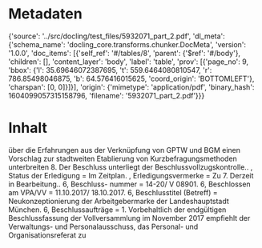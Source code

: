 # Metadaten
{'source': '../src/docling/test_files/5932071_part_2.pdf', 'dl_meta': {'schema_name': 'docling_core.transforms.chunker.DocMeta', 'version': '1.0.0', 'doc_items': [{'self_ref': '#/tables/8', 'parent': {'$ref': '#/body'}, 'children': [], 'content_layer': 'body', 'label': 'table', 'prov': [{'page_no': 9, 'bbox': {'l': 35.69646072387695, 't': 559.6464080810547, 'r': 786.85498046875, 'b': 64.576416015625, 'coord_origin': 'BOTTOMLEFT'}, 'charspan': [0, 0]}]}], 'origin': {'mimetype': 'application/pdf', 'binary_hash': 1604099057315158796, 'filename': '5932071_part_2.pdf'}}}

# Inhalt
über die Erfahrungen aus der Verknüpfung von GPTW und BGM einen Vorschlag zur stadtweiten Etablierung von Kurzbefragungsmethoden unterbreiten 8. Der Beschluss unterliegt der Beschlussvollzugskontrolle.. , Status der Erledigung = Im Zeitplan. , Erledigungsvermerke = Zu 7. Derzeit in Bearbeitung.. 6, Beschluss- nummer = 14-20/ V 08901. 6, Beschlossen am VPA/VV = 11.10.2017/ 18.10.2017. 6, Beschlusstitel (Betreff) = Neukonzeptionierung der Arbeitgebermarke der Landeshauptstadt München. 6, Beschlussaufträge = 1. Vorbehaltlich der endgültigen Beschlussfassung der Vollversammlung im November 2017 empfiehlt der Verwaltungs- und Personalausschuss, das Personal- und Organisationsreferat zu